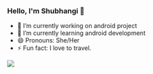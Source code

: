 ### Hello, I'm Shubhangi 👋

- 🔭 I’m currently working on android project
- 🌱 I’m currently learning android development
- 😄 Pronouns: She/Her
- ⚡ Fun fact: I love to travel.

<img src = "https://github-readme-stats.vercel.app/api?username=Shubhangi855&&show_icons=true&title_color=ffffff&icon_color=bb2acf&text_color=daf7dc&bg_color=201520"/>

